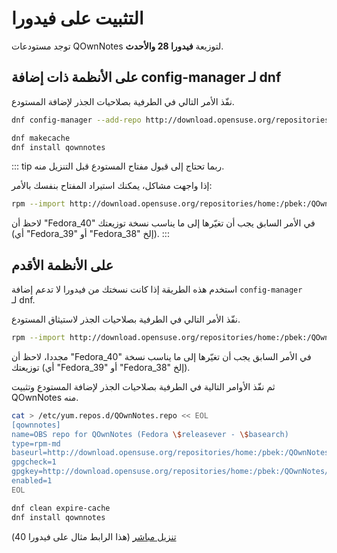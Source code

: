 # التثبيت على فيدورا

توجد مستودعات QOwnNotes لتوزيعة **فيدورا 28 والأحدث**.

## على الأنظمة ذات إضافة config-manager لـ&nbsp;dnf

نفّذ الأمر التالي في الطرفية بصلاحيات الجذر لإضافة المستودع.

```bash
dnf config-manager --add-repo http://download.opensuse.org/repositories/home:/pbek:/QOwnNotes/Fedora_\$releasever/

dnf makecache
dnf install qownnotes
```

::: tip
ربما تحتاج إلى قبول مفتاح المستودع قبل التنزيل منه.

إذا واجهت مشاكل، يمكنك استيراد المفتاح بنفسك بالأمر:

```bash
rpm --import http://download.opensuse.org/repositories/home:/pbek:/QOwnNotes/Fedora_40/repodata/repomd.xml.key
```
لاحظ أن "Fedora_40" في الأمر السابق يجب أن تغيّرها إلى ما يناسب نسخة توزيعتك (أي "Fedora_39" أو "Fedora_38" إلخ).
:::

## على الأنظمة الأقدم

استخدم هذه الطريقة إذا كانت نسختك من فيدورا لا تدعم إضافة `config-manager` لـ&nbsp;dnf.

نفّذ الأمر التالي في الطرفية بصلاحيات الجذر لاستيثاق المستودع.

```bash
rpm --import http://download.opensuse.org/repositories/home:/pbek:/QOwnNotes/Fedora_40/repodata/repomd.xml.key
```
مجددا، لاحظ أن "Fedora_40" في الأمر السابق يجب أن تغيّرها إلى ما يناسب نسخة توزيعتك (أي "Fedora_39" أو "Fedora_38" إلخ).

ثم نفّذ الأوامر التالية في الطرفية بصلاحيات الجذر لإضافة المستودع وتثبيت QOwnNotes منه.

```bash
cat > /etc/yum.repos.d/QOwnNotes.repo << EOL
[qownnotes]
name=OBS repo for QOwnNotes (Fedora \$releasever - \$basearch)
type=rpm-md
baseurl=http://download.opensuse.org/repositories/home:/pbek:/QOwnNotes/Fedora_\$releasever/
gpgcheck=1
gpgkey=http://download.opensuse.org/repositories/home:/pbek:/QOwnNotes/Fedora_\$releasever/repodata/repomd.xml.key
enabled=1
EOL

dnf clean expire-cache
dnf install qownnotes
```

[تنزيل مباشر](https://download.opensuse.org/repositories/home:/pbek:/QOwnNotes/Fedora_40) (هذا الرابط مثال على فيدورا 40)

